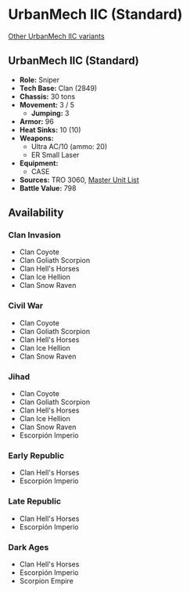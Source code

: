# UrbanMech IIC (Standard)

[Other UrbanMech IIC variants](../urbanmech_iic.md)

## UrbanMech IIC (Standard)
- **Role:** Sniper
- **Tech Base:** Clan (2849)
- **Chassis:** 30 tons
- **Movement:** 3 / 5
  - **Jumping:** 3
- **Armor:** 96
- **Heat Sinks:** 10 (10)
- **Weapons:**
  - Ultra AC/10 (ammo: 20)
  - ER Small Laser
- **Equipment:**
  - CASE
- **Sources:** TRO 3060, [Master Unit List](http://masterunitlist.info/Unit/Details/3361/urbanmech-iic-standard)
- **Battle Value:** 798

## Availability

### Clan Invasion
- Clan Coyote
- Clan Goliath Scorpion
- Clan Hell's Horses
- Clan Ice Hellion
- Clan Snow Raven

### Civil War
- Clan Coyote
- Clan Goliath Scorpion
- Clan Hell's Horses
- Clan Ice Hellion
- Clan Snow Raven

### Jihad
- Clan Coyote
- Clan Goliath Scorpion
- Clan Hell's Horses
- Clan Ice Hellion
- Clan Snow Raven
- Escorpión Imperio

### Early Republic
- Clan Hell's Horses
- Escorpión Imperio

### Late Republic
- Clan Hell's Horses
- Escorpión Imperio

### Dark Ages
- Clan Hell's Horses
- Escorpión Imperio
- Scorpion Empire


